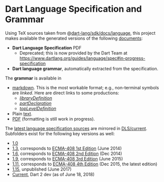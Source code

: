 # Dart Language Specification and Grammar

Using TeX sources taken from @[dart-lang/sdk/docs/language][], this project
makes available the generated versions of the following [documents](doc):

- **Dart Language Specification** PDF
  - Deprecated; this is now provided by the Dart Team at https://www.dartlang.org/guides/language/spec#in-progress-specification
- **Dart language grammar**, automatically extracted from the specification.

The **grammar** is available in

- [markdown](doc/grammar-AUTOGENERATED-DO-NOT-EDIT.md). This is the most workable format; e.g., non-terminal symbols are _linked_. Here are direct links to some productions:
    - [_libraryDefinition_](doc/grammar-AUTOGENERATED-DO-NOT-EDIT.md#libraryDefinition)
    - [_partDeclaration_](doc/grammar-AUTOGENERATED-DO-NOT-EDIT.md#partDeclaration)
    - [_topLevelDefinition_](doc/grammar-AUTOGENERATED-DO-NOT-EDIT.md#topLevelDefinition)
- Plain [text](doc/grammar-AUTOGENERATED-DO-NOT-EDIT.txt).
- [PDF](doc/grammar.pdf) (formatting is still work in progress).

The [latest language specification sources][dart-lang/sdk/docs/language] are mirrored in [DLS/current](DLS/current). Subfolders exist for the following key versions as well:

- [1.0](DLS/1.0)
- [1.3](DLS/1.3), corresponds to [ECMA-408 1st Edition][] (June 2014)
- [1.6](DLS/1.6), corresponds to [ECMA-408 2nd Edition][] (Dec 2014)
- [1.9](DLS/1.9), corresponds to [ECMA-408 3rd Edition][] (June 2015)
- [1.11](DLS/1.11), corresponds to [ECMA-408 4th Edition][ECMA-408] (Dec 2015, the latest edition)
- [1.15](DLS/1.15), unpublished (June 2017)
- [Current](DLS/current), Dart 2 dev (as of June 18, 2018)

[ECMA-408 1st Edition]: http://www.ecma-international.org/publications/files/ECMA-ST-ARCH/ECMA-408%201st%20edition%20June%202014.pdf
[ECMA-408 2nd Edition]:
http://www.ecma-international.org/publications/files/ECMA-ST-ARCH/ECMA-408%202nd%20edition%20December%202014.pdf
[ECMA-408 3rd Edition]: http://www.ecma-international.org/publications/files/ECMA-ST-ARCH/ECMA-408%203rd%20edition%20June%202015.pdf
[ECMA-408]: http://www.ecma-international.org/publications/files/ECMA-ST/ECMA-408.pdf
[dart-lang/sdk/docs/language]: https://github.com/dart-lang/sdk/tree/master/docs/language
